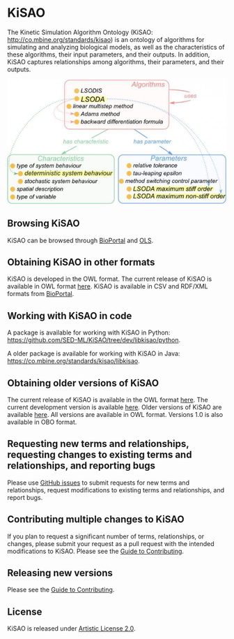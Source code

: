 # KiSAO

The Kinetic Simulation Algorithm Ontology (KiSAO: http://co.mbine.org/standards/kisao) is an ontology of algorithms for simulating and analyzing biological models, as well as the characteristics of these algorithms, their input parameters, and their outputs. In addition, KiSAO captures relationships among algorithms, their parameters, and their outputs.

![Overview of KiSAO](https://github.com/SED-ML/KiSAO/raw/dev/docs/overview.jpeg)

## Browsing KiSAO

KiSAO can be browsed through [BioPortal](https://bioportal.bioontology.org/ontologies/KISAO) and [OLS](https://www.ebi.ac.uk/ols/ontologies/kisao).

## Obtaining KiSAO in other formats

KiSAO is developed in the OWL format. The current release of KiSAO is available in OWL format [here](https://github.com/SED-ML/KiSAO/tree/dev/kisao.owl). KiSAO is available in CSV and RDF/XML formats from [BioPortal](https://bioportal.bioontology.org/ontologies/KISAO).

## Working with KiSAO in code

A package is available for working with KiSAO in Python: https://github.com/SED-ML/KiSAO/tree/dev/libkisao/python.

A older package is available for working with KiSAO in Java: https://co.mbine.org/standards/kisao/libkisao.

## Obtaining older versions of KiSAO

The current release of KiSAO is available in the OWL format [here](https://github.com/SED-ML/KiSAO/tree/deploy/kisao.owl). The current development version is available [here](https://github.com/SED-ML/KiSAO/tree/dev/kisao.owl). Older versions of KiSAO are available [here](https://github.com/SED-ML/KiSAO/releases). All versions are available in OWL format. Versions 1.0 is also available in OBO format.

## Requesting new terms and relationships, requesting changes to existing terms and relationships, and reporting bugs

Please use [GitHub issues](https://github.com/SED-ML/KiSAO/issues/new/choose) to submit requests for new terms and relationships, request modifications to existing terms and relationships, and report bugs.

## Contributing multiple changes to KiSAO

If you plan to request a significant number of terms, relationships, or changes, please submit your request as a pull request with the intended modifications to KiSAO. Please see the [Guide to Contributing](CONTRIBUTING.md).

## Releasing new versions

Please see the [Guide to Contributing](CONTRIBUTING.md).

## License

KiSAO is released under [Artistic License 2.0](LICENSE).
